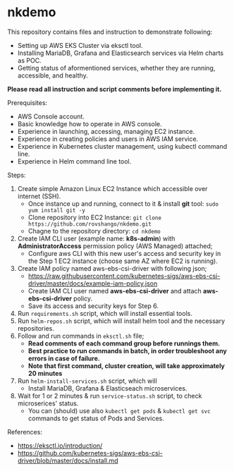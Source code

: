 # nkdemo
This repository contains files and instruction to demonstrate following:
- Setting up AWS EKS Cluster via eksctl tool.
- Installing MariaDB, Grafana and Elasticsearch services via Helm charts as POC.
- Getting status of aformentioned services, whether they are running, accessible, and healthy.

**Please read all instruction and script comments before implementing it.**

Prerequisites:

- AWS Console account.
- Basic knowledge how to operate in AWS console.
- Experience in launching, accessing, managing EC2 instance.
- Experience in creating policies and users in AWS IAM service.
- Experience in Kubernetes cluster management, using kubectl command line.
- Experience in Helm command line tool.

Steps:

1. Create simple Amazon Linux EC2 Instance which accessible over internet (SSH).
    - Once instance up and running, connect to it & install **git** tool: `sudo yum install git -y`
    - Clone repository into EC2 Instance: `git clone https://github.com/rovshango/nkdemo.git`
    - Chagne to the repository directory: `cd nkdemo`
2. Create IAM CLI user (example name: **k8s-admin**) with **AdministratorAccess** permission policy (AWS Managed) attached;
    - Configure aws CLI with this new user's access and security key in the Step 1 EC2 instance (choose same AZ where EC2 is running).
3. Create IAM policy named aws-ebs-csi-driver with following json;
    - https://raw.githubusercontent.com/kubernetes-sigs/aws-ebs-csi-driver/master/docs/example-iam-policy.json
    - Create IAM CLI user named **aws-ebs-csi-driver** and attach **aws-ebs-csi-driver** policy.
    - Save its access and security keys for Step 6.
4. Run `requirements.sh` script, which will install essential tools.
5. Run `helm-repos.sh` script, which will install helm tool and the necessary repositories.
6. Follow and run commands in `eksctl.sh` file;
    - **Read comments of each command group before runnings them.**
    - **Best practice to run commands in batch, in order troubleshoot any errors in case of failure.**
    - **Note that first command, cluster creation, will take approximately 20 minutes**
7. Run `helm-install-services.sh` script, which will
    - Install MariaDB, Grafana & Elasticseach microservices.
8. Wait for 1 or 2 minutes & run `service-status.sh` script, to check microserices' status.
    - You can (should) use also `kubectl get pods` & `kubectl get svc` commands to get status of Pods and Services.

References:
- https://eksctl.io/introduction/
- https://github.com/kubernetes-sigs/aws-ebs-csi-driver/blob/master/docs/install.md